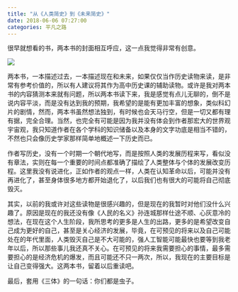 ```yaml
---
title: "从《人类简史》到《未来简史》"
date: 2018-06-06 07:27:00
categories: 平凡之路
---
```


很早就想看的书，两本书的封面相互呼应，这一点我觉得非常有创意。

![](http://ojccjqhmb.bkt.clouddn.com/a-brief-history-of-human-and-tomorrow.jpeg)

<!--more-->

两本书，一本描述过去，一本描述现在和未来，如果仅仅当作历史读物来读，是非常有参考价值的，所以有人建议将其作为高中历史课的辅助读物。或许是我对两本书的内容猜测本来就有问题，所以两本书读下来，我是感觉有点儿无聊的，倒不是说内容平淡，而是没有达到我的预期，我希望的是能有更加丰富的想象，类似科幻片的剧情，然而，两本书虽然想法独到，有时候也会天马行空，但是一切又都有理有据，完全合理。当然，也完全有可能是因为我并没有体会到作者那宏大的世界观宇宙观，我只知道作者在各个学科的知识储备以及本身的文字功底是相当不错的，不然也只会像历史学家那样简单地概述一下历史而已。

作者写历史，没有一个时期一个朝代地写，而是按照人类的发展历程来写，看似没有章法，实则在每一个重要的时间点都准确了描绘了人类整体与个体的发展改变历程。这里我没有说进化，正如作者的观点一样，人类在认知革命以后，可能并没有再进化了，甚至身体很多地方都开始退化了，以后我们也有很大的可能将自己彻底毁灭。

其实，以前的我或许对这些读物是很感兴趣的，但是现在的我暂时对他们没什么兴趣了。原因是现在的我还没有像《人民的名义》孙连城那样仕途不顺、心灰意冷的想法，在现在这个人生阶段，我所思考的更多是人生的出路，更多的是希望改变自己成为更好的自己，甚至是关心经济的发展，毕竟，在可预见的将来以及自己可能处在的年代里面，人类毁灭自己是不大可能的，强人工智能可能最快也要等到我老年以后，所以那些事儿我还真不关心。在可预见的将来我需要担心的事情，最多需要担心的是经济危机的爆发，而且可能还不只一两次，所以，我现在的主要目标是让自己变得强大。这两本书，留着以后重读吧。

最后，套用《三体》的一句话：你们都是虫子。